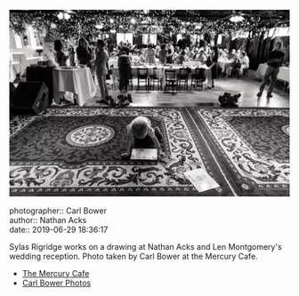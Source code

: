 ![Sylas Rigridge works on a drawing](assets/2019-06-29-set-3-the-reception-43.webp)

photographer:: Carl Bower  
author:: Nathan Acks  
date:: 2019-06-29 18:36:17

Sylas Rigridge works on a drawing at Nathan Acks and Len Montgomery's wedding reception. Photo taken by Carl Bower at the Mercury Cafe.

* [The Mercury Cafe](http://mercurycafe.com)
* [Carl Bower Photos](https://carlbowerphotos.com)
